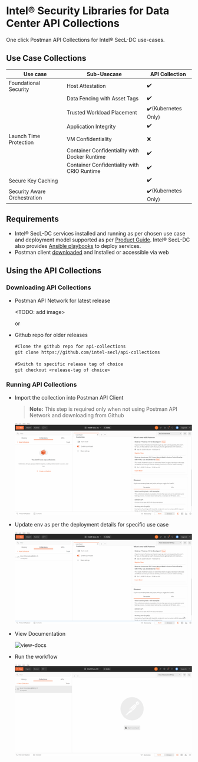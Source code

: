 # Intel® Security Libraries for Data Center API Collections	

One click Postman API Collections for Intel® SecL-DC use-cases.


## Use Case Collections

| Use case               | Sub-Usecase                           | API Collection      |
| ---------------------- | ------------------------------------- | --------------------|
| Foundational Security  | Host Attestation                      | ✔️                  |
|                        | Data Fencing  with Asset Tags         | ✔️                  |
|                        | Trusted Workload Placement            | ✔️(Kubernetes Only) |
|                        | Application Integrity                 | ✔️                  |
| Launch Time Protection | VM Confidentiality                    | ❌                  |
|  | Container Confidentiality with Docker Runtime | ✔️ |
|  | Container Confidentiality with CRIO Runtime | ✔️ |
| Secure Key Caching |  | ✔️ |
| Security Aware Orchestration |  | ✔️(Kubernetes Only) |


## Requirements

* Intel® SecL-DC services installed and running as per chosen use case and deployment model supported as per [Product Guide]([https://01.org/intel-secl/documentation/intel%C2%AE-secl-dc-product-guide](https://01.org/intel-secl/documentation/intel®-secl-dc-product-guide)). Intel® SecL-DC also provides [Ansible playbooks]() to deploy services.
* Postman client [downloaded](https://www.postman.com/downloads/) and Installed or accessible via web



## Using the API Collections

### Downloading API Collections

* Postman API Network for latest release

  <TODO: add image>

  or 

* Github repo for older releases

  ```shell
  #Clone the github repo for api-collections
  git clone https://github.com/intel-secl/api-collections
  
  #Switch to specific release tag of choice
  git checkout <release-tag of choice>
  ```



### Running API Collections

* Import the collection into Postman API Client

  > **Note:** This step is required only when not using Postman API Network and downloading from Github

  ![importing-collection](./images/importing_collection.gif)

* Update env as per the deployment details for specific use case

  ![updating-env](./images/updating_env.gif)

* View Documentation

  ![view-docs](./images/view_documentation.gif)

* Run the workflow

  ![running-collection](./images/running_collection.gif)

